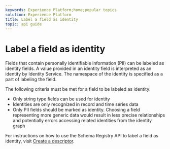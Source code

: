 ```yaml
---
keywords: Experience Platform;home;popular topics
solution: Experience Platform
title: Label a field as identity
topic: api guide
---
```


# Label a field as identity

Fields that contain personally identifiable information (PII) can be labeled as identity fields. A value provided in an identity field is interpreted as an identity by Identity Service. The namespace of the identity is specified as a part of labeling the field.

The following criteria must be met for a field to be labeled as identity:

- Only string type fields can be used for identity
- Identities are only recognized in record and time series data
- Only PII fields should be marked as identity. Choosing a field representing more generic data would result in less precise relationships and potentially errors accessing related identities from the identity graph

For instructions on how to use the Schema Registry API to label a field as identity, visit [Create a descriptor](../../xdm/api/descriptors.md).